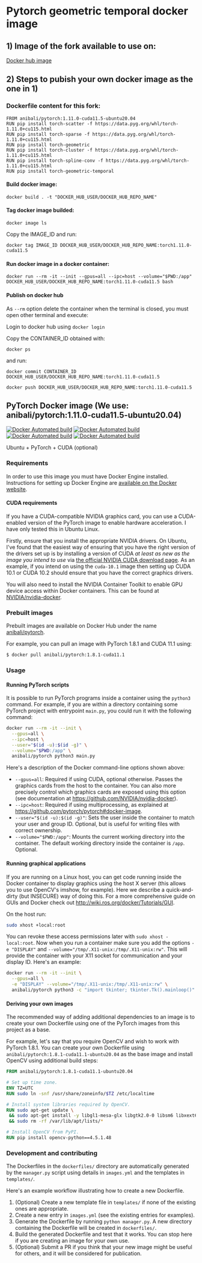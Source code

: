 # Pytorch geometric temporal docker image
## 1) Image of the fork available to use on:

[Docker hub image](https://hub.docker.com/repository/docker/jonathaneduardotitoontaneda/docker-pytorch-geometric-temporal)


## 2) Steps to pubish your own docker image as the one in 1)

### Dockerfile content for this fork:

```
FROM anibali/pytorch:1.11.0-cuda11.5-ubuntu20.04
RUN pip install torch-scatter -f https://data.pyg.org/whl/torch-1.11.0+cu115.html
RUN pip install torch-sparse -f https://data.pyg.org/whl/torch-1.11.0+cu115.html
RUN pip install torch-geometric
RUN pip install torch-cluster -f https://data.pyg.org/whl/torch-1.11.0+cu115.html
RUN pip install torch-spline-conv -f https://data.pyg.org/whl/torch-1.11.0+cu115.html
RUN pip install torch-geometric-temporal
```
#### Build docker image:

```
docker build . -t "DOCKER_HUB_USER/DOCKER_HUB_REPO_NAME"
```

#### Tag docker image builded:

```
docker image ls
```

Copy the IMAGE_ID and run:

```
docker tag IMAGE_ID DOCKER_HUB_USER/DOCKER_HUB_REPO_NAME:torch1.11.0-cuda11.5
```
#### Run docker image in a docker container:

```
docker run --rm -it --init --gpus=all --ipc=host --volume="$PWD:/app" DOCKER_HUB_USER/DOCKER_HUB_REPO_NAME:torch1.11.0-cuda11.5 bash
```
#### Publish on docker hub



As `--rm` option delete the container when the terminal is closed, you must open other terminal and execute:

Login to docker hub using `docker login`


Copy the CONTAINER_ID obtained with:

```
docker ps
```

and run:

```
docker commit CONTAINER_ID DOCKER_HUB_USER/DOCKER_HUB_REPO_NAME:torch1.11.0-cuda11.5

docker push DOCKER_HUB_USER/DOCKER_HUB_REPO_NAME:torch1.11.0-cuda11.5

```

## PyTorch Docker image (We use: anibali/pytorch:1.11.0-cuda11.5-ubuntu20.04)

[![Docker Automated build](https://img.shields.io/docker/automated/anibali/pytorch)](https://hub.docker.com/r/anibali/pytorch/)
[![Docker Automated build](https://img.shields.io/docker/image-size/anibali/pytorch/latest)](https://hub.docker.com/r/anibali/pytorch/)
[![Docker Automated build](https://img.shields.io/docker/pulls/anibali/pytorch)](https://hub.docker.com/r/anibali/pytorch/)
[![Docker Automated build](https://img.shields.io/docker/v/anibali/pytorch/latest)](https://hub.docker.com/r/anibali/pytorch/)

Ubuntu + PyTorch + CUDA (optional)


### Requirements

In order to use this image you must have Docker Engine installed. Instructions
for setting up Docker Engine are
[available on the Docker website](https://docs.docker.com/engine/installation/).

#### CUDA requirements

If you have a CUDA-compatible NVIDIA graphics card, you can use a CUDA-enabled
version of the PyTorch image to enable hardware acceleration. I have only
tested this in Ubuntu Linux.

Firstly, ensure that you install the appropriate NVIDIA drivers. On Ubuntu,
I've found that the easiest way of ensuring that you have the right version
of the drivers set up is by installing a version of CUDA _at least as new as
the image you intend to use_ via
[the official NVIDIA CUDA download page](https://developer.nvidia.com/cuda-downloads).
As an example, if you intend on using the `cuda-10.1` image then setting up
CUDA 10.1 or CUDA 10.2 should ensure that you have the correct graphics drivers.

You will also need to install the NVIDIA Container Toolkit to enable GPU device
access within Docker containers. This can be found at
[NVIDIA/nvidia-docker](https://github.com/NVIDIA/nvidia-docker).


### Prebuilt images

Prebuilt images are available on Docker Hub under the name
[anibali/pytorch](https://hub.docker.com/r/anibali/pytorch/).

For example, you can pull an image with PyTorch 1.8.1 and CUDA 11.1 using:

```bash
$ docker pull anibali/pytorch:1.8.1-cuda11.1
```


### Usage

#### Running PyTorch scripts

It is possible to run PyTorch programs inside a container using the
`python3` command. For example, if you are within a directory containing
some PyTorch project with entrypoint `main.py`, you could run it with
the following command:

```sh
docker run --rm -it --init \
  --gpus=all \
  --ipc=host \
  --user="$(id -u):$(id -g)" \
  --volume="$PWD:/app" \
  anibali/pytorch python3 main.py
```

Here's a description of the Docker command-line options shown above:

* `--gpus=all`: Required if using CUDA, optional otherwise. Passes the
  graphics cards from the host to the container. You can also more precisely
  control which graphics cards are exposed using this option (see documentation
  at https://github.com/NVIDIA/nvidia-docker).
* `--ipc=host`: Required if using multiprocessing, as explained at
  https://github.com/pytorch/pytorch#docker-image.
* `--user="$(id -u):$(id -g)"`: Sets the user inside the container to match your
  user and group ID. Optional, but is useful for writing files with correct
  ownership.
* `--volume="$PWD:/app"`: Mounts the current working directory into the container.
  The default working directory inside the container is `/app`. Optional.

#### Running graphical applications

If you are running on a Linux host, you can get code running inside the Docker
container to display graphics using the host X server (this allows you to use
OpenCV's imshow, for example). Here we describe a quick-and-dirty (but INSECURE)
way of doing this. For a more comprehensive guide on GUIs and Docker check out
http://wiki.ros.org/docker/Tutorials/GUI.

On the host run:

```sh
sudo xhost +local:root
```

You can revoke these access permissions later with `sudo xhost -local:root`.
Now when you run a container make sure you add the options `-e "DISPLAY"` and
`--volume="/tmp/.X11-unix:/tmp/.X11-unix:rw"`. This will provide the container
with your X11 socket for communication and your display ID. Here's an
example:

```sh
docker run --rm -it --init \
  --gpus=all \
  -e "DISPLAY" --volume="/tmp/.X11-unix:/tmp/.X11-unix:rw" \
  anibali/pytorch python3 -c "import tkinter; tkinter.Tk().mainloop()"
```

#### Deriving your own images

The recommended way of adding additional dependencies to an image is to create
your own Dockerfile using one of the PyTorch images from this project as a base.

For example, let's say that you require OpenCV and wish to work with PyTorch
1.8.1. You can create your own Dockerfile using
`anibali/pytorch:1.8.1-cuda11.1-ubuntu20.04` as the base image and install
OpenCV using additional build steps:

```dockerfile
FROM anibali/pytorch:1.8.1-cuda11.1-ubuntu20.04

# Set up time zone.
ENV TZ=UTC
RUN sudo ln -snf /usr/share/zoneinfo/$TZ /etc/localtime

# Install system libraries required by OpenCV.
RUN sudo apt-get update \
 && sudo apt-get install -y libgl1-mesa-glx libgtk2.0-0 libsm6 libxext6 \
 && sudo rm -rf /var/lib/apt/lists/*

# Install OpenCV from PyPI.
RUN pip install opencv-python==4.5.1.48
```


### Development and contributing

The Dockerfiles in the `dockerfiles/` directory are automatically generated by
the `manager.py` script using details in `images.yml` and the templates in
`templates/`.

Here's an example workflow illustrating how to create a new Dockerfile.

1. (Optional) Create a new template file in `templates/` if none of the existing
   ones are appropriate.
2. Create a new entry in `images.yml` (see the existing entries for examples).
3. Generate the Dockerfile by running `python manager.py`. A new directory
   containing the Dockerfile will be created in `dockerfiles/`.
4. Build the generated Dockerfile and test that it works. You can stop here if
   you are creating an image for your own use.
5. (Optional) Submit a PR if you think that your new image might be useful for
   others, and it will be considered for publication.
